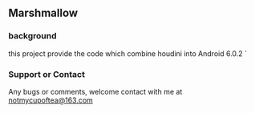 ## Marshmallow

### background

this project provide the code which combine houdini into Android 6.0.2
`
### Support or Contact

Any bugs or comments, welcome contact with me at notmycupoftea@163.com
